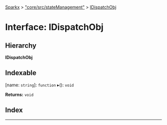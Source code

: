 [Sparkx](../README.md) > ["core/src/stateManagement"](../modules/_core_src_statemanagement_.md) > [IDispatchObj](../interfaces/_core_src_statemanagement_.idispatchobj.md)

# Interface: IDispatchObj

## Hierarchy

**IDispatchObj**

## Indexable

\[name: `string`\]:&nbsp;`function`
▸(): `void`

**Returns:** `void`

## Index

---

